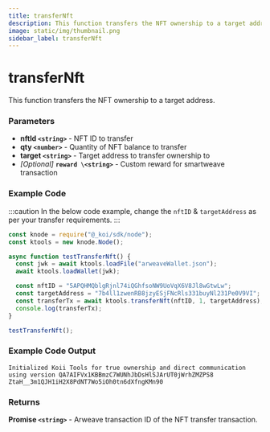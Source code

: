 ```yaml
---
title: transferNft
description: This function transfers the NFT ownership to a target address.
image: static/img/thumbnail.png
sidebar_label: transferNft
---
```


# transferNft

This function transfers the NFT ownership to a target address.

### Parameters

- **nftId `<string>`** - NFT ID to transfer
- **qty `<number>`** - Quantity of NFT balance to transfer
- **target `<string>`** - Target address to transfer ownership to
- _\[Optional]_ **`reward \<string>`** - Custom reward for smartweave transaction

### Example Code

:::caution
In the below code example, change the `nftID` & `targetAddress` as per your transfer requirements.
:::

```jsx
const knode = require("@_koi/sdk/node");
const ktools = new knode.Node();

async function testTransferNft() {
  const jwk = await ktools.loadFile("arweaveWallet.json");
  await ktools.loadWallet(jwk);

  const nftID = "5APQHMQblgRjnl74iQGhfsoNW9UoVqX6V8Jl8wGtwLw";
  const targetAddress = "7b4ll1zwenRB8jzyESjFNcRls331buyNl231Pe0V9VI";
  const transferTx = await ktools.transferNft(nftID, 1, targetAddress);
  console.log(transferTx);
}

testTransferNft();
```

### Example Code Output

```
Initialized Koii Tools for true ownership and direct communication using version QA7AIFVx1KBBmzC7WUNhJbDsHlSJArUT0jWrhZMZPS8
ZtaH__3m1QJH1iH2X8PdNT7Wo5iOh0tn6dXfngKMn90
```

### Returns

**Promise `<string>`** - Arweave transaction ID of the NFT transfer transaction.
